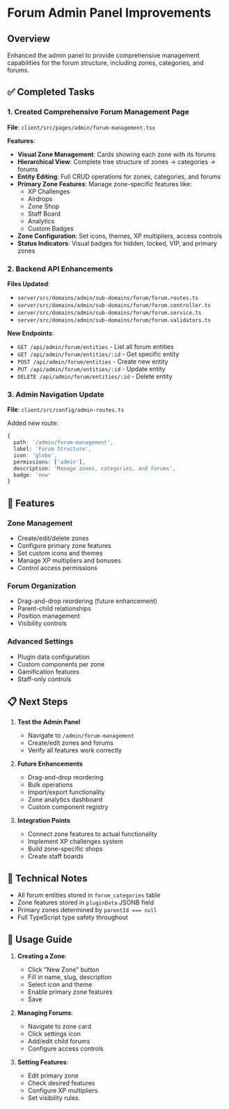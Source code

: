 # Forum Admin Panel Improvements

## Overview

Enhanced the admin panel to provide comprehensive management capabilities for the forum structure, including zones, categories, and forums.

## ✅ Completed Tasks

### 1. Created Comprehensive Forum Management Page

**File**: `client/src/pages/admin/forum-management.tsx`

**Features**:

- **Visual Zone Management**: Cards showing each zone with its forums
- **Hierarchical View**: Complete tree structure of zones → categories → forums
- **Entity Editing**: Full CRUD operations for zones, categories, and forums
- **Primary Zone Features**: Manage zone-specific features like:
  - XP Challenges
  - Airdrops
  - Zone Shop
  - Staff Board
  - Analytics
  - Custom Badges
- **Zone Configuration**: Set icons, themes, XP multipliers, access controls
- **Status Indicators**: Visual badges for hidden, locked, VIP, and primary zones

### 2. Backend API Enhancements

**Files Updated**:

- `server/src/domains/admin/sub-domains/forum/forum.routes.ts`
- `server/src/domains/admin/sub-domains/forum/forum.controller.ts`
- `server/src/domains/admin/sub-domains/forum/forum.service.ts`
- `server/src/domains/admin/sub-domains/forum/forum.validators.ts`

**New Endpoints**:

- `GET /api/admin/forum/entities` - List all forum entities
- `GET /api/admin/forum/entities/:id` - Get specific entity
- `POST /api/admin/forum/entities` - Create new entity
- `PUT /api/admin/forum/entities/:id` - Update entity
- `DELETE /api/admin/forum/entities/:id` - Delete entity

### 3. Admin Navigation Update

**File**: `client/src/config/admin-routes.ts`

Added new route:

```typescript
{
  path: '/admin/forum-management',
  label: 'Forum Structure',
  icon: 'globe',
  permissions: ['admin'],
  description: 'Manage zones, categories, and forums',
  badge: 'new'
}
```

## 🚀 Features

### Zone Management

- Create/edit/delete zones
- Configure primary zone features
- Set custom icons and themes
- Manage XP multipliers and bonuses
- Control access permissions

### Forum Organization

- Drag-and-drop reordering (future enhancement)
- Parent-child relationships
- Position management
- Visibility controls

### Advanced Settings

- Plugin data configuration
- Custom components per zone
- Gamification features
- Staff-only controls

## 📋 Next Steps

1. **Test the Admin Panel**

   - Navigate to `/admin/forum-management`
   - Create/edit zones and forums
   - Verify all features work correctly

2. **Future Enhancements**

   - Drag-and-drop reordering
   - Bulk operations
   - Import/export functionality
   - Zone analytics dashboard
   - Custom component registry

3. **Integration Points**
   - Connect zone features to actual functionality
   - Implement XP challenges system
   - Build zone-specific shops
   - Create staff boards

## 🔧 Technical Notes

- All forum entities stored in `forum_categories` table
- Zone features stored in `pluginData` JSONB field
- Primary zones determined by `parentId === null`
- Full TypeScript type safety throughout

## 📝 Usage Guide

1. **Creating a Zone**:

   - Click "New Zone" button
   - Fill in name, slug, description
   - Select icon and theme
   - Enable primary zone features
   - Save

2. **Managing Forums**:

   - Navigate to zone card
   - Click settings icon
   - Add/edit child forums
   - Configure access controls

3. **Setting Features**:
   - Edit primary zone
   - Check desired features
   - Configure XP multipliers
   - Set visibility rules.
